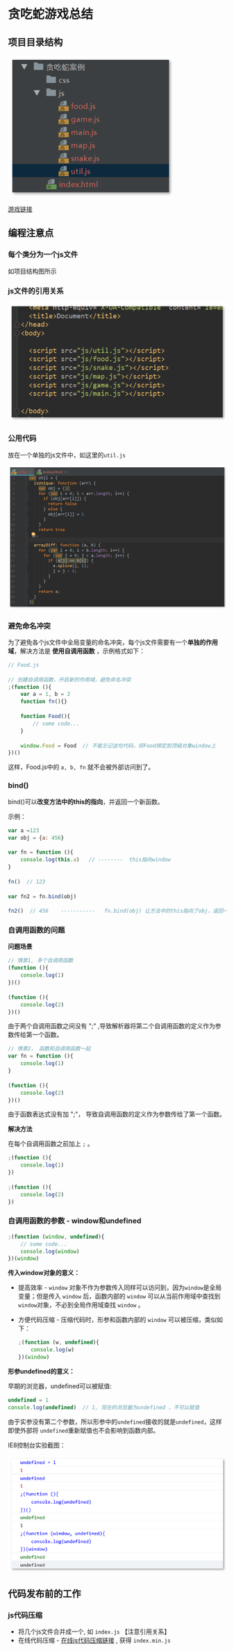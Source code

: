 # 贪吃蛇游戏总结

## 项目目录结构

 ![贪吃蛇项目目录结构](media/贪吃蛇项目目录结构.png)

[游戏链接](assets/贪吃蛇案例/index.html)


## 编程注意点

### 每个类分为一个js文件

如项目结构图所示

### js文件的引用关系

 ![js文件引用关系](media/js文件引用关系.png)

### 公用代码

放在一个单独的js文件中，如这里的`util.js`

![util.js](media/utiljs.png)

### 避免命名冲突

为了避免各个js文件中全局变量的命名冲突，每个js文件需要有一个**单独的作用域**，解决方法是 **使用自调用函数** ，示例格式如下：

```js
// Food.js

// 创建自调用函数，开启新的作用域，避免命名冲突
;(function (){
    var a = 1, b = 2
    function fn(){}
    
    function Food(){
        // some code...
    }
    
    window.Food = Food  // 不能忘记这句代码，将Food绑定到顶级对象window上
})()
```

这样，Food.js中的 `a, b, fn` 就不会被外部访问到了。

### bind()

bind()可以**改变方法中的this的指向**，并返回一个新函数。

示例：

```js
var a =123
var obj = {a: 456}

var fn = function (){
    console.log(this.a)   // --------  this指向window
}

fn()  // 123

var fn2 = fn.bind(obj)

fn2()  // 456    -----------   fn.bind(obj) 让方法中的this指向了obj，返回一个新函数给fn2
```

### 自调用函数的问题

**问题场景**

```js
// 情景1, 多个自调用函数
(function (){ 
    console.log(1) 
})()

(function (){ 
    console.log(2) 
})()

```

由于两个自调用函数之间没有 ";" ,导致解析器将第二个自调用函数的定义作为参数传给第一个函数。
```js
// 情景2， 函数和自调用函数一起
var fn = function (){
    console.log(1)
}

(function (){ 
    console.log(2) 
})()
```

由于函数表达式没有加 ";"， 导致自调用函数的定义作为参数传给了第一个函数。

**解决方法**

在每个自调用函数之前加上 `;` 。

```js
;(function (){
    console.log(1)
})

;(function (){
    console.log(2)
})
```

### 自调用函数的参数 - window和undefined

```js
;(function (window, undefined){
    // some code...
    console.log(window)
})(window)
```

**传入window对象的意义：**

- 提高效率 - `window` 对象不作为参数传入同样可以访问到，因为`window`是全局变量；但是传入 `window` 后，函数内部的 `window` 可以从当前作用域中查找到`window`对象，不必到全局作用域查找 `window` 。

- 方便代码压缩 - 压缩代码时，形参和函数内部的 `window` 可以被压缩，类似如下：

  ```js
  ;(function (w, undefined){
      console.log(w)
  })(window)
  ```

**形参undefined的意义：**

早期的浏览器，undefined可以被赋值:

```js
undefined = 1
console.log(undefined)  // 1, 现在的浏览器为undefined ，不可以赋值
```

由于实参没有第二个参数，所以形参中的`undefined`接收的就是`undefined`，这样即使外部将 `undefined`重新赋值也不会影响到函数内部。

IE8控制台实验截图：

 ![自调用函数参数undefined](media/自调用函数参数undefined.png)

## 代码发布前的工作

### js代码压缩

- 将几个js文件合并成一个, 如 `index.js` 【注意引用关系】
- 在线代码压缩  - [在线js代码压缩链接](http://tool.oschina.net/jscompress) , 获得 `index.min.js`

